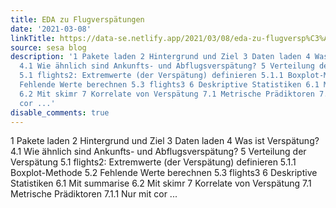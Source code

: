```yaml
---
title: EDA zu Flugverspätungen
date: '2021-03-08'
linkTitle: https://data-se.netlify.app/2021/03/08/eda-zu-flugversp%C3%A4tungen/
source: sesa blog
description: '1 Pakete laden 2 Hintergrund und Ziel 3 Daten laden 4 Was ist Verspätung?
  4.1 Wie ähnlich sind Ankunfts- und Abflugsverspätung? 5 Verteilung der Verspätung
  5.1 flights2: Extremwerte (der Verspätung) definieren 5.1.1 Boxplot-Methode 5.2
  Fehlende Werte berechnen 5.3 flights3 6 Deskriptive Statistiken 6.1 Mit summarise
  6.2 Mit skimr 7 Korrelate von Verspätung 7.1 Metrische Prädiktoren 7.1.1 Nur mit
  cor ...'
disable_comments: true
---
```

1 Pakete laden 2 Hintergrund und Ziel 3 Daten laden 4 Was ist Verspätung? 4.1 Wie ähnlich sind Ankunfts- und Abflugsverspätung? 5 Verteilung der Verspätung 5.1 flights2: Extremwerte (der Verspätung) definieren 5.1.1 Boxplot-Methode 5.2 Fehlende Werte berechnen 5.3 flights3 6 Deskriptive Statistiken 6.1 Mit summarise 6.2 Mit skimr 7 Korrelate von Verspätung 7.1 Metrische Prädiktoren 7.1.1 Nur mit cor ...